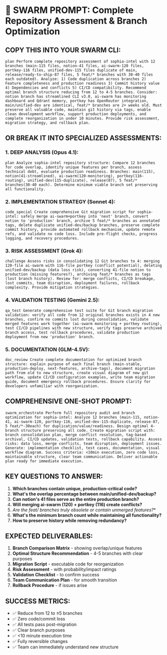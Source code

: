 # 🎯 SWARM PROMPT: Complete Repository Assessment & Branch Optimization

## COPY THIS INTO YOUR SWARM CLI:

```
plan Perform complete repository assessment of sophia-intel with 12 branches (main-115 files, notion-41 files, ai-swarm-120 files, portkey-116 files, unified-dev-115 files duplicate of main, release/ready-to-ship-87 files, 5 feat/* branches with 30-40 files each outdated). Analyze: 1) Code duplication across branches 2) Feature completeness and production readiness 3) Commit history value 4) Dependencies and conflicts 5) CI/CD compatibility. Recommend optimal branch structure reducing from 12 to 4-5 branches. Consider: notion branch has streamlined CLI v3.0, ai-swarm has monitoring dashboard and Qdrant memory, portkey has OpenRouter integration, main/unified-dev are identical, feat/* branches are 2+ weeks old. Must preserve all valuable code, maintain git history via tags, enable clean development workflow, support production deployments, and complete reorganization in under 10 minutes. Provide risk assessment, migration strategy, and rollback plan.
```

## OR BREAK IT INTO SPECIALIZED ASSESSMENTS:

### 1. DEEP ANALYSIS (Opus 4.1):
```
plan Analyze sophia-intel repository structure: Compare 12 branches for code overlap, identify unique features per branch, assess technical debt, evaluate production readiness. Branches: main(115), notion(41-streamlined), ai-swarm(120-monitoring), portkey(116-routing), unified-dev(115-duplicate), release(87), 5 feat/* branches(30-40 each). Determine minimum viable branch set preserving all functionality.
```

### 2. IMPLEMENTATION STRATEGY (Sonnet 4):
```
code_special Create comprehensive Git migration script for sophia-intel: safely merge ai-swarm+portkey into 'next' branch, convert notion to 'production' branch, archive 5 feat/* branches as annotated tags, delete duplicate unified-dev/backup branches, preserve complete commit history, provide automated rollback mechanism, update remote refs, and validate no code loss. Include pre-flight checks, progress logging, and recovery procedures.
```

### 3. RISK ASSESSMENT (Grok 4):
```
challenge Assess risks in consolidating 12 Git branches to 4: merging 120-file ai-swarm with 116-file portkey (conflict potential), deleting unified-dev/backup (data loss risk), converting 41-file notion to production (missing features?), archiving feat/* branches as tags (lost branch history). Review for: merge conflicts, CI/CD breakage, lost commits, team disruption, deployment failures, rollback complexity. Provide mitigation strategies.
```

### 4. VALIDATION TESTING (Gemini 2.5):
```
qa_test Generate comprehensive test suite for Git branch migration validation: verify all code from 12 original branches exists in 4 new branches, confirm no commits lost during consolidation, validate merged features work together (ai-swarm monitoring + portkey routing), test CI/CD pipelines with new structure, verify tags preserve archived branch access, test rollback procedures, validate production deployment from new 'production' branch.
```

### 5. DOCUMENTATION (GLM-4.5V):
```
doc_review Create complete documentation for optimized branch structure: explain purpose of each final branch (main-stable, production-deploy, next-features, archive-tags), document migration path from old to new structure, create visual diagram of new git workflow, update CI/CD configuration examples, write team migration guide, document emergency rollback procedures. Ensure clarity for developers unfamiliar with reorganization.
```

## COMPREHENSIVE ONE-SHOT PROMPT:

```
swarm_orchestrate Perform full repository audit and branch optimization for sophia-intel: Analyze 12 branches (main-115, notion-41, ai-swarm-120, portkey-116, unified-dev-115-duplicate, release-87, 5 feat/*-30each) for duplication/value/readiness. Design optimal 4-branch structure preserving all code. Create migration script with: branch consolidation plan, merge conflict resolution, tag-based archival, CI/CD updates, validation tests, rollback capability. Assess risks: data loss, merge conflicts, team disruption, deployment issues. Generate: implementation checklist, test cases, documentation, visual workflow diagram. Success criteria: <10min execution, zero code loss, maintainable structure, clear team communication. Deliver actionable plan ready for immediate execution.
```

## KEY QUESTIONS TO ANSWER:

1. **Which branches contain unique, production-critical code?**
2. **What's the overlap percentage between main/unified-dev/backup?**
3. **Can notion's 41 files serve as the entire production branch?**
4. **Will merging ai-swarm (120) + portkey (116) create conflicts?**
5. **Are the feat/* branches truly obsolete or contain unmerged features?**
6. **What's the minimum branch count while maintaining all functionality?**
7. **How to preserve history while removing redundancy?**

## EXPECTED DELIVERABLES:

1. **Branch Comparison Matrix** - showing overlap/unique features
2. **Optimal Structure Recommendation** - 4-5 branches with clear purposes
3. **Migration Script** - executable code for reorganization
4. **Risk Assessment** - with probability/impact ratings
5. **Validation Checklist** - to confirm success
6. **Team Communication Plan** - for smooth transition
7. **Rollback Procedure** - if issues arise

## SUCCESS METRICS:

- ✅ Reduce from 12 to ≤5 branches
- ✅ Zero code/commit loss
- ✅ All tests pass post-migration
- ✅ Clear branch purposes
- ✅ <10 minute execution time
- ✅ Fully reversible changes
- ✅ Team can immediately understand new structure
